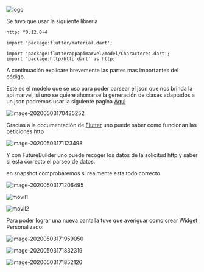 ![logo](https://github.com/RichardEnriquez/PracticaFlutter/blob/master/imagenes/logo.png)

Se tuvo que usar la siguiente librería

```
http: ^0.12.0+4
```

```
import 'package:flutter/material.dart';

import 'package:flutterappapimarvel/model/Characteres.dart';
import 'package:http/http.dart' as http;
```

A continuación explicare brevemente las partes mas importantes del código.

Este es el modelo que se uso para poder parsear el json que nos brinda la api marvel, si uno se quiere ahorrarse la generación de clases adaptados a un json podremos usar la siguiente pagina [Aqui](https://javiercbk.github.io/json_to_dart/)

![image-20200503170435252](https://github.com/RichardEnriquez/PracticaFlutter/blob/master/imagenes/image-20200503170435252.png)

Gracias a la documentación de  [Flutter](https://flutter.dev/docs/cookbook/networking/fetch-data) uno puede saber como funcionan las peticiones http 

![image-20200503171123498](https://github.com/RichardEnriquez/PracticaFlutter/blob/master/imagenes/image-20200503171123498.png)

Y con FutureBuilder uno puede recoger los datos de la solicitud http y saber si esta correcto el parseo de datos.

en snapshot comprobaremos si realmente esta todo correcto

![image-20200503171206495](https://github.com/RichardEnriquez/PracticaFlutter/blob/master/imagenes/image-20200503171206495.png)

![movil1](https://github.com/RichardEnriquez/PracticaFlutter/blob/master/imagenes/movil1.png)

![movil2](https://github.com/RichardEnriquez/PracticaFlutter/blob/master/imagenes/movil2-1588518992365.png)

Para poder lograr una nueva pantalla tuve que averiguar como crear Widget Personalizado:

![image-20200503171959050](https://github.com/RichardEnriquez/PracticaFlutter/blob/master/imagenes/image-20200503171959050.png)

![image-20200503171832319](https://github.com/RichardEnriquez/PracticaFlutter/blob/master/imagenes/image-20200503171832319.png)

![image-20200503171852126](https://github.com/RichardEnriquez/PracticaFlutter/blob/master/imagenes/image-20200503171852126.png)

